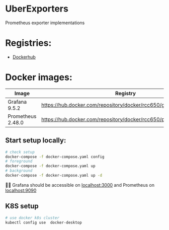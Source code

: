 # UberExporters
Prometheus exporter implementations

# Registries:

- [Dockerhub](https://hub.docker.com/)

# Docker images:

|  Image             | Registry                                                                     |
|--------------------|------------------------------------------------------------------------------|
| Grafana    9.5.2   |    https://hub.docker.com/repository/docker/rcc650/grafana/general           |
| Prometheus 2.48.0  |    https://hub.docker.com/repository/docker/rcc650/prometheus/general        |

## Start setup locally:

```bash
# check setup
docker-compose -f docker-compose.yaml config
# foreground
docker-compose -f docker-compose.yaml up
# background
docker-compose -f docker-compose.yaml up -d
```
🐱‍💻 Grafana should be accessible on [localhost:3000](http://127.0.0.1:3000) and Prometheus on [localhost:9090](http://127.0.0.1:9090)


## K8S setup

```bash
# use docker k8s cluster
kubectl config use  docker-desktop
```